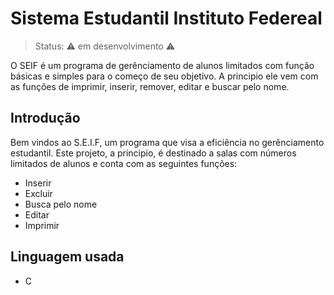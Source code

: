 # Sistema Estudantil Instituto Federeal
> Status: ⚠️ em desenvolvimento ⚠️

O SEIF é um programa de gerênciamento de alunos limitados com função básicas e simples para o começo de seu objetivo. 
A principio ele vem com as funções de imprimir, inserir, remover, editar e buscar pelo nome.

## Introdução
Bem vindos ao S.E.I.F, um programa que visa a eficiência no gerênciamento estudantil.
Este projeto, a principio, é destinado a salas com números limitados de alunos e conta
com as seguintes funções:
+ Inserir
+ Excluir
+ Busca pelo nome
+ Editar
+ Imprimir

## Linguagem usada

* C

